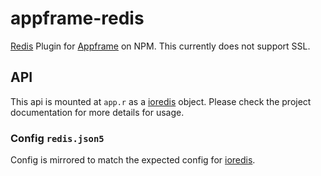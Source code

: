 # appframe-redis
[Redis](http://rethinkdb.com/) Plugin for [Appframe](https://github.com/nodecraft/appframe.js) on NPM. This currently does not support SSL.

## API
This api is mounted at `app.r` as a [ioredis](https://github.com/luin/ioredis) object. Please check the project documentation for more details for usage.

### Config `redis.json5`
Config is mirrored to match the expected config for [ioredis](https://github.com/luin/ioredis/blob/master/API.md#new-redisport-host-options).